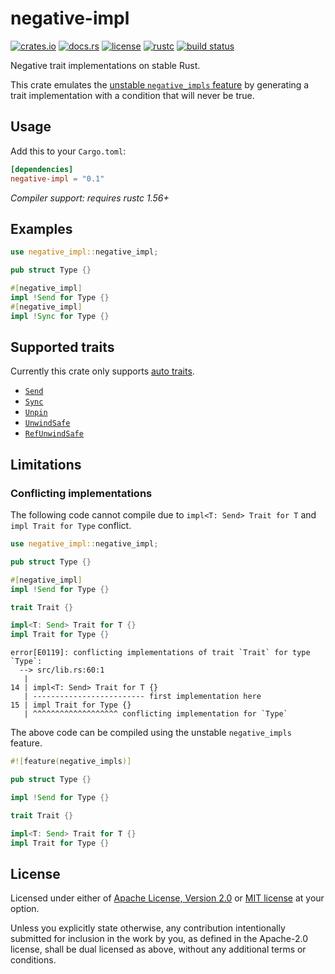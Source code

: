# negative-impl

[![crates.io](https://img.shields.io/crates/v/negative-impl?style=flat-square&logo=rust)](https://crates.io/crates/negative-impl)
[![docs.rs](https://img.shields.io/badge/docs.rs-negative--impl-blue?style=flat-square&logo=docs.rs)](https://docs.rs/negative-impl)
[![license](https://img.shields.io/badge/license-Apache--2.0_OR_MIT-blue?style=flat-square)](#license)
[![rustc](https://img.shields.io/badge/rustc-1.56+-blue?style=flat-square&logo=rust)](https://www.rust-lang.org)
[![build status](https://img.shields.io/github/actions/workflow/status/taiki-e/negative-impl/ci.yml?branch=main&style=flat-square&logo=github)](https://github.com/taiki-e/negative-impl/actions)

Negative trait implementations on stable Rust.

This crate emulates the [unstable `negative_impls` feature](https://doc.rust-lang.org/nightly/unstable-book/language-features/negative-impls.html)
by generating a trait implementation with a condition that will never be true.

## Usage

Add this to your `Cargo.toml`:

```toml
[dependencies]
negative-impl = "0.1"
```

*Compiler support: requires rustc 1.56+*

## Examples

```rust
use negative_impl::negative_impl;

pub struct Type {}

#[negative_impl]
impl !Send for Type {}
#[negative_impl]
impl !Sync for Type {}
```

## Supported traits

Currently this crate only supports [auto traits](https://doc.rust-lang.org/reference/special-types-and-traits.html#auto-traits).

- [`Send`](https://doc.rust-lang.org/std/marker/trait.Send.html)
- [`Sync`](https://doc.rust-lang.org/std/marker/trait.Sync.html)
- [`Unpin`](https://doc.rust-lang.org/std/marker/trait.Unpin.html)
- [`UnwindSafe`](https://doc.rust-lang.org/std/panic/trait.UnwindSafe.html)
- [`RefUnwindSafe`](https://doc.rust-lang.org/std/panic/trait.RefUnwindSafe.html)

## Limitations

### Conflicting implementations

The following code cannot compile due to `impl<T: Send> Trait for T` and
`impl Trait for Type` conflict.

```rust
use negative_impl::negative_impl;

pub struct Type {}

#[negative_impl]
impl !Send for Type {}

trait Trait {}

impl<T: Send> Trait for T {}
impl Trait for Type {}
```

```text
error[E0119]: conflicting implementations of trait `Trait` for type `Type`:
  --> src/lib.rs:60:1
   |
14 | impl<T: Send> Trait for T {}
   | ------------------------- first implementation here
15 | impl Trait for Type {}
   | ^^^^^^^^^^^^^^^^^^^ conflicting implementation for `Type`
```

The above code can be compiled using the unstable `negative_impls` feature.

```rust
#![feature(negative_impls)]

pub struct Type {}

impl !Send for Type {}

trait Trait {}

impl<T: Send> Trait for T {}
impl Trait for Type {}
```

## License

Licensed under either of [Apache License, Version 2.0](LICENSE-APACHE) or
[MIT license](LICENSE-MIT) at your option.

Unless you explicitly state otherwise, any contribution intentionally submitted
for inclusion in the work by you, as defined in the Apache-2.0 license, shall
be dual licensed as above, without any additional terms or conditions.
